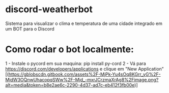 # discord-weatherbot
Sistema para visualizar o clima e temperatura de uma cidade integrado em um BOT para o Discord

# Como rodar o bot localmente:

1 - Instale o pycord em sua maquina: pip install py-cord
2 - Vá para https://discord.com/developers/applications e clique em "New Application"
[(https://gblobscdn.gitbook.com/assets%2F-MjPk-Yu4sOq8KGrr_yG%2F-MjdW3OQnwUhacopqSWw%2F-Mjd_-mxrJCrzmaXrAg8%2Fimage.png?alt=media&token=b8e2ae6c-2290-4d37-ad7c-eb412f3fb00e)]
